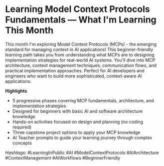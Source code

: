 # Learning Model Context Protocols Fundamentals — What I'm Learning This Month

This month I'm exploring Model Context Protocols (MCPs) - the emerging standard for managing context in AI applications! This beginner-friendly learning path takes you from understanding what MCPs are to designing implementation strategies for real-world AI systems. You'll dive into MCP architecture, context management techniques, communication flows, and practical implementation approaches. Perfect for AI developers and engineers who want to build more sophisticated, context-aware AI applications.

**Highlights**
- 5 progressive phases covering MCP fundamentals, architecture, and implementation strategies
- Designed for beginners with basic AI and software architecture knowledge
- Hands-on activities focused on design and planning (no coding required)
- Three capstone project options to apply your MCP knowledge
- AI Teacher prompts to guide your learning journey through complex concepts

_Hashtags:_ #LearningInPublic #AI #ModelContextProtocols #AIArchitecture #ContextManagement #AIWorkflows #BeginnerFriendly
